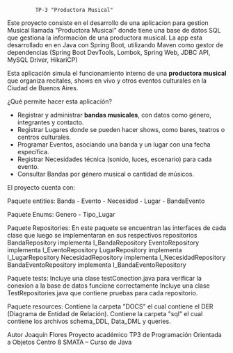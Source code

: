 
             
             TP-3 "Productora Musical"

             
Este proyecto consiste en el desarrollo de una aplicacion para gestion Musical llamada "Productora Musical" donde tiene 
una base de datos SQL que gestiona la información de una productora musical.
La app esta desarrollado en en Java con Spring Boot, utilizando Maven como gestor de dependencias 
(Spring Boot DevTools, Lombok, Spring Web, JDBC API, MySQL Driver, HikariCP)

Esta aplicación simula el funcionamiento interno de una **productora musical** que organiza recitales, 
shows en vivo y otros eventos culturales en la Ciudad de Buenos Aires.

¿Qué permite hacer esta aplicación?

- Registrar y administrar **bandas musicales**, con datos como género, integrantes y contacto.
- Registrar Lugares donde se pueden hacer shows, como bares, teatros o centros culturales.
- Programar Eventos, asociando una banda y un lugar con una fecha específica.
- Registrar Necesidades técnica (sonido, luces, escenario) para cada evento.
- Consultar Bandas por género musical o cantidad de músicos.


El proyecto cuenta con:

Paquete entities:
Banda - Evento - Necesidad - Lugar - BandaEvento

Paquete Enums:
Genero - Tipo_Lugar

Paquete Repositories:
En este paquete se encuentran las interfaces de cada clase que luego se implementaran en sus respectivos repositorios
BandaRepository implementa I_BandaRepository
EventoRepository implementa I_EventoRepository
LugarRepository implementa I_LugarRepository
NecesidadRepository implementa I_NecesidadRepository
BandaEventoRepository implementa I_BandaEventoRepository

Paquete tests:
Incluye una clase testConection.java para verificar la conexion a la base de datos 
funcione correctamente 
Incluye una clase TestRepositories.java que contiene pruebas para cada repositorio.

Paquete resources:
Contiene la carpeta "DOCS" el cual contiene el DER (Diagrama de Entidad de Relación).
Contiene la carpeta "sql" el cual contiene los archivos schema_DDL, Data_DML y queries.

Autor
Joaquín Flores
Proyecto académico TP3 de Programación Orientada a Objetos
Centro 8 SMATA – Curso de Java



 

